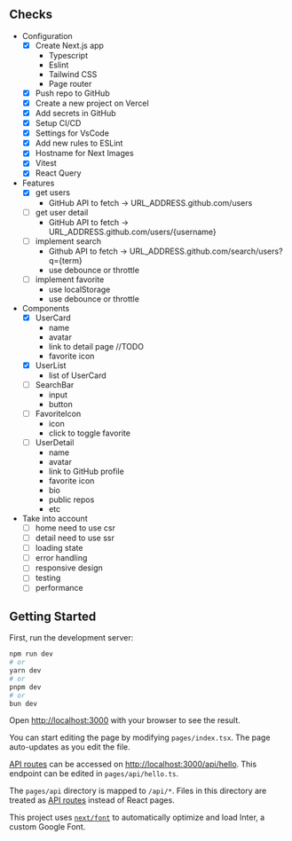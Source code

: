 ## Checks
- Configuration
  - [x] Create Next.js app
    - Typescript
    - Eslint
    - Tailwind CSS
    - Page router
  - [x] Push repo to GitHub
  - [x] Create a new project on Vercel
  - [x] Add secrets in GitHub
  - [x] Setup CI/CD
  - [x] Settings for VsCode
  - [x] Add new rules to ESLint
  - [x] Hostname for Next Images
  - [x] Vitest
  - [x] React Query
- Features
  - [x] get users
    - GitHub API to fetch -> URL_ADDRESS.github.com/users
  - [ ] get user detail
    - GitHub API to fetch -> URL_ADDRESS.github.com/users/{username}
  - [ ] implement search
    - Github API to fetch -> URL_ADDRESS.github.com/search/users?q={term}
    - use debounce or throttle
  - [ ] implement favorite
    - use localStorage
    - use debounce or throttle
- Components
  - [x] UserCard
    - name
    - avatar
    - link to detail page //TODO
    - favorite icon
  - [x] UserList
    - list of UserCard
  - [ ] SearchBar
    - input
    - button
  - [ ] FavoriteIcon
    - icon
    - click to toggle favorite
  - [ ] UserDetail
    - name
    - avatar
    - link to GitHub profile
    - favorite icon
    - bio
    - public repos
    - etc
- Take into account
  - [ ] home need to use csr
  - [ ] detail need to use ssr
  - [ ] loading state
  - [ ] error handling
  - [ ] responsive design
  - [ ] testing
  - [ ] performance

## Getting Started

First, run the development server:

```bash
npm run dev
# or
yarn dev
# or
pnpm dev
# or
bun dev
```

Open [http://localhost:3000](http://localhost:3000) with your browser to see the result.

You can start editing the page by modifying `pages/index.tsx`. The page auto-updates as you edit the file.

[API routes](https://nextjs.org/docs/api-routes/introduction) can be accessed on [http://localhost:3000/api/hello](http://localhost:3000/api/hello). This endpoint can be edited in `pages/api/hello.ts`.

The `pages/api` directory is mapped to `/api/*`. Files in this directory are treated as [API routes](https://nextjs.org/docs/api-routes/introduction) instead of React pages.

This project uses [`next/font`](https://nextjs.org/docs/basic-features/font-optimization) to automatically optimize and load Inter, a custom Google Font.